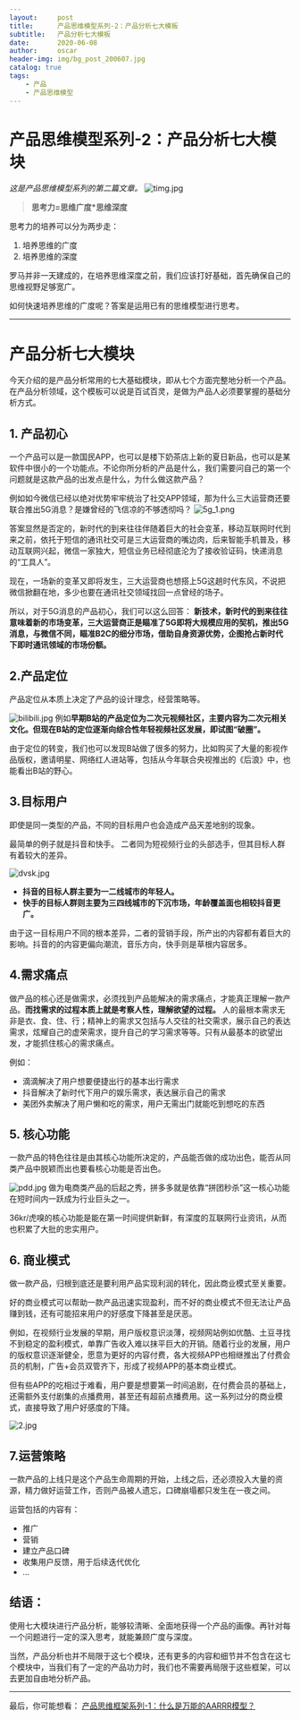 ```yaml
---
layout:     post
title:      产品思维模型系列-2：产品分析七大模板
subtitle:   产品分析七大模板
date:       2020-06-08
author:     oscar
header-img: img/bg_post_200607.jpg
catalog: true
tags:
    - 产品
    - 产品思维模型
---
```

# 产品思维模型系列-2：产品分析七大模块

*这是产品思维模型系列的第二篇文章。*
![timg.jpg](https://i.loli.net/2020/06/08/BSJFqGpkUycnPAT.jpg)
> **思考力=思维广度*思维深度**

思考力的培养可以分为两步走：

 1. 培养思维的广度
 2. 培养思维的深度

罗马并非一天建成的，在培养思维深度之前，我们应该打好基础，首先确保自己的思维视野足够宽广。

如何快速培养思维的广度呢？答案是运用已有的思维模型进行思考。

-----------------------------------

# 产品分析七大模块

今天介绍的是产品分析常用的七大基础模块，即从七个方面完整地分析一个产品。在产品分析领域，这个模板可以说是百试百灵，是做为产品人必须要掌握的基础分析方式。

## 1. 产品初心

一个产品可以是一款国民APP，也可以是楼下奶茶店上新的夏日新品，也可以是某软件中很小的一个功能点。不论你所分析的产品是什么，我们需要问自己的第一个问题就是这款产品的出发点是什么，为什么做这款产品？

例如如今微信已经以绝对优势牢牢统治了社交APP领域，那为什么三大运营商还要联合推出5G消息？是嫌曾经的飞信凉的不够透彻吗？
![5g_1.png](https://i.loli.net/2020/06/08/BV5RNaqJUt2pXoI.png)

答案显然是否定的，新时代的到来往往伴随着巨大的社会变革，移动互联网时代到来之前，依托于短信的通讯社交可是三大运营商的嘴边肉，后来智能手机普及，移动互联网兴起，微信一家独大，短信业务已经彻底沦为了接收验证码，快递消息的“工具人”。

现在，一场新的变革又即将发生，三大运营商也想搭上5G这趟时代东风，不说把微信掀翻在地，多少也要在通讯社交领域找回一点曾经的场子。

所以，对于5G消息的产品初心，我们可以这么回答：
**新技术，新时代的到来往往意味着新的市场变革，三大运营商正是瞄准了5G即将大规模应用的契机，推出5G消息，与微信不同，瞄准B2C的细分市场，借助自身资源优势，企图抢占新时代下即时通讯领域的市场份额。**


## 2.产品定位


产品定位从本质上决定了产品的设计理念，经营策略等。


![bilibili.jpg](https://i.loli.net/2020/06/08/1apOrA3znkgliNX.jpg)
例如**早期B站的产品定位为二次元视频社区，主要内容为二次元相关文化。但现在B站的定位逐渐向综合性年轻视频社区发展，即试图“破圈”。**


由于定位的转变，我们也可以发现B站做了很多的努力，比如购买了大量的影视作品版权，邀请明星、网络红人进站等，包括从今年联合央视推出的《后浪》中，也能看出B站的野心。

## 3.目标用户

即使是同一类型的产品，不同的目标用户也会造成产品天差地别的现象。

最简单的例子就是抖音和快手。
二者同为短视频行业的头部选手，但其目标人群有着较大的差异。

![dvsk.jpg](https://i.loli.net/2020/06/08/bdOtfiKWaHTevsG.jpg)

 - **抖音的目标人群主要为一二线城市的年轻人。**
 - **快手的目标人群则主要为三四线城市的下沉市场，年龄覆盖面也相较抖音更广。**

由于这一目标用户不同的根本差异，二者的营销手段，所产出的内容都有着巨大的影响。抖音的的内容更偏向潮流，音乐方向，快手则是草根内容居多。

## 4.需求痛点

做产品的核心还是做需求，必须找到产品能解决的需求痛点，才能真正理解一款产品。**而找需求的过程本质上就是考察人性，理解欲望的过程。** 人的最根本需求无非是衣、食、住、行；精神上的需求又包括与人交往的社交需求，展示自己的表达需求，炫耀自己的虚荣需求，提升自己的学习需求等等。只有从最基本的欲望出发，才能抓住核心的需求痛点。

例如：

 - 滴滴解决了用户想要便捷出行的基本出行需求
 - 抖音解决了新时代下用户的娱乐需求，表达展示自己的需求
 - 美团外卖解决了用户懒和吃的需求，用户无需出门就能吃到想吃的东西

## 5. 核心功能

一款产品的特色往往是由其核心功能所决定的，产品能否做的成功出色，能否从同类产品中脱颖而出也要看核心功能是否出色。

![pdd.jpg](https://i.loli.net/2020/06/08/zy9VBm2nZe6tR5Y.jpg)
做为电商类产品的后起之秀，拼多多就是依靠“拼团秒杀”这一核心功能在短时间内一跃成为行业巨头之一。


36kr/虎嗅的核心功能是能在第一时间提供新鲜，有深度的互联网行业资讯，从而也积累了大批的忠实用户。

## 6. 商业模式

做一款产品，归根到底还是要利用产品实现利润的转化，因此商业模式至关重要。

好的商业模式可以帮助一款产品迅速实现盈利，而不好的商业模式不但无法让产品赚到钱，还有可能招来用户的好感度下降甚至是厌恶。

例如，在视频行业发展的早期，用户版权意识淡薄，视频网站例如优酷、土豆寻找不到稳定的盈利模式，单靠广告收入难以抹平巨大的开销。随着行业的发展，用户的版权意识逐渐健全，愿意为更好的内容付费，各大视频APP也相继推出了付费会员的机制，广告+会员双管齐下，形成了视频APP的基本商业模式。

但有些APP的吃相过于难看，用户要是想要第一时间追剧，在付费会员的基础上，还需额外支付剧集的点播费用，甚至还有超前点播费用。这一系列过分的商业模式，直接导致了用户好感度的下降。

![2.jpg](https://i.loli.net/2020/06/08/awDychx6kdPMmo2.jpg)

## 7.运营策略

一款产品的上线只是这个产品生命周期的开始，上线之后，还必须投入大量的资源，精力做好运营工作，否则产品被人遗忘，口碑崩塌都只发生在一夜之间。

运营包括的内容有：

 - 推广
 - 营销
 - 建立产品口碑
 - 收集用户反馈，用于后续迭代优化
 - ...


## **结语：**

使用七大模块进行产品分析，能够较清晰、全面地获得一个产品的画像。再针对每一个问题进行一定的深入思考，就能兼顾广度与深度。

当然，产品分析也并不局限于这七个模块，还有更多的内容和细节并不包含在这七个模块中，当我们有了一定的产品功力时，我们也不需要再局限于这些框架，可以去更加自由地分析产品。



---------------
最后，你可能想看：
[产品思维框架系列-1：什么是万能的AARRR模型？](https://oscar-bocheng.com/2020/06/04/AARRR%E6%A8%A1%E5%9E%8B/)


